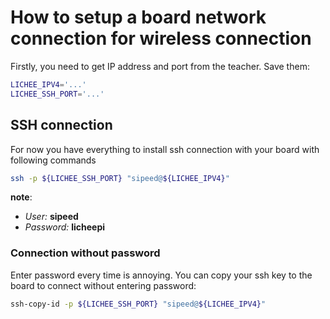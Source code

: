 # How to setup a board network connection for wireless connection

Firstly, you need to get IP address and port from the teacher.
Save them:

```sh
LICHEE_IPV4='...'
LICHEE_SSH_PORT='...'
```

## SSH connection

For now you have everything to install ssh connection with your board with following commands

```sh
ssh -p ${LICHEE_SSH_PORT} "sipeed@${LICHEE_IPV4}"
```

**note**:

* *User:* **sipeed**
* *Password:* **licheepi**

### Connection without password

Enter password every time is annoying.
You can copy your ssh key to the board to connect without entering password:

```sh
ssh-copy-id -p ${LICHEE_SSH_PORT} "sipeed@${LICHEE_IPV4}"
```
